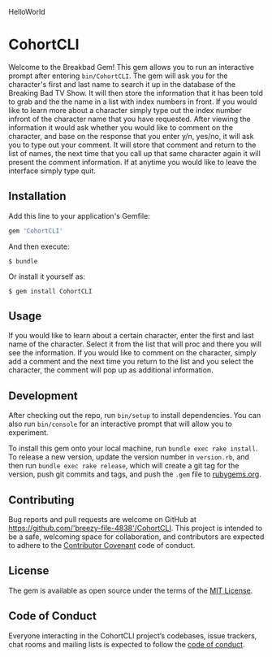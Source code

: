 HelloWorld

# CohortCLI

Welcome to the Breakbad Gem! This gem allows you to run an interactive prompt after entering `bin/CohortCLI`.
The gem will ask you for the character's first and last name to search it up in the database of the Breaking Bad TV Show. It will then store the information that it has been told to grab and the the name in a list with index numbers in front. If you would like to learn more about a character simply type out the index number infront of the character name that you have requested. After viewing the information it would ask whether you would like to comment on the character, and base on the response that you enter y/n, yes/no, it will ask you to type out your comment. It will store that comment and return to the list of names, the next time that you call up that same character again it will present the comment information. If at anytime you would like to leave the interface simply  type quit. 


## Installation

Add this line to your application's Gemfile:

```ruby
gem 'CohortCLI'
```

And then execute:

    $ bundle

Or install it yourself as:

    $ gem install CohortCLI

## Usage

If you would like to learn about a certain character, enter the first and last name of the character. Select it from the list that will proc and there you will see the information. If you would like to comment on the character, simply add a comment and the next time you return to the list and you select the character, the comment will pop up as additional information.

## Development

After checking out the repo, run `bin/setup` to install dependencies. You can also run `bin/console` for an interactive prompt that will allow you to experiment.

To install this gem onto your local machine, run `bundle exec rake install`. To release a new version, update the version number in `version.rb`, and then run `bundle exec rake release`, which will create a git tag for the version, push git commits and tags, and push the `.gem` file to [rubygems.org](https://rubygems.org).

## Contributing

Bug reports and pull requests are welcome on GitHub at https://github.com/'breezy-file-4838'/CohortCLI. This project is intended to be a safe, welcoming space for collaboration, and contributors are expected to adhere to the [Contributor Covenant](http://contributor-covenant.org) code of conduct.

## License

The gem is available as open source under the terms of the [MIT License](https://opensource.org/licenses/MIT).

## Code of Conduct

Everyone interacting in the CohortCLI project’s codebases, issue trackers, chat rooms and mailing lists is expected to follow the [code of conduct](https://github.com/'breezy-file-4838'/CohortCLI/blob/master/CODE_OF_CONDUCT.md).

